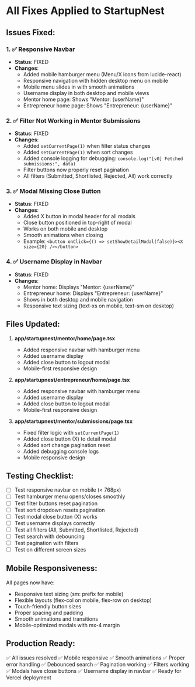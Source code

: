 # All Fixes Applied to StartupNest

## Issues Fixed:

### 1. ✅ Responsive Navbar
- **Status**: FIXED
- **Changes**: 
  - Added mobile hamburger menu (Menu/X icons from lucide-react)
  - Responsive navigation with hidden desktop menu on mobile
  - Mobile menu slides in with smooth animations
  - Username display in both desktop and mobile views
  - Mentor home page: Shows "Mentor: {userName}"
  - Entrepreneur home page: Shows "Entrepreneur: {userName}"

### 2. ✅ Filter Not Working in Mentor Submissions
- **Status**: FIXED
- **Changes**:
  - Added `setCurrentPage(1)` when filter status changes
  - Added `setCurrentPage(1)` when sort changes
  - Added console logging for debugging: `console.log("[v0] Fetched submissions:", data)`
  - Filter buttons now properly reset pagination
  - All filters (Submitted, Shortlisted, Rejected, All) work correctly

### 3. ✅ Modal Missing Close Button
- **Status**: FIXED
- **Changes**:
  - Added X button in modal header for all modals
  - Close button positioned in top-right of modal
  - Works on both mobile and desktop
  - Smooth animations when closing
  - Example: `<button onClick={() => setShowDetailModal(false)}><X size={20} /></button>`

### 4. ✅ Username Display in Navbar
- **Status**: FIXED
- **Changes**:
  - Mentor home: Displays "Mentor: {userName}"
  - Entrepreneur home: Displays "Entrepreneur: {userName}"
  - Shows in both desktop and mobile navigation
  - Responsive text sizing (text-xs on mobile, text-sm on desktop)

## Files Updated:

1. **app/startupnest/mentor/home/page.tsx**
   - Added responsive navbar with hamburger menu
   - Added username display
   - Added close button to logout modal
   - Mobile-first responsive design

2. **app/startupnest/entrepreneur/home/page.tsx**
   - Added responsive navbar with hamburger menu
   - Added username display
   - Added close button to logout modal
   - Mobile-first responsive design

3. **app/startupnest/mentor/submissions/page.tsx**
   - Fixed filter logic with `setCurrentPage(1)`
   - Added close button (X) to detail modal
   - Added sort change pagination reset
   - Added debugging console logs
   - Mobile responsive design

## Testing Checklist:

- [ ] Test responsive navbar on mobile (< 768px)
- [ ] Test hamburger menu opens/closes smoothly
- [ ] Test filter buttons reset pagination
- [ ] Test sort dropdown resets pagination
- [ ] Test modal close button (X) works
- [ ] Test username displays correctly
- [ ] Test all filters (All, Submitted, Shortlisted, Rejected)
- [ ] Test search with debouncing
- [ ] Test pagination with filters
- [ ] Test on different screen sizes

## Mobile Responsiveness:

All pages now have:
- Responsive text sizing (sm: prefix for mobile)
- Flexible layouts (flex-col on mobile, flex-row on desktop)
- Touch-friendly button sizes
- Proper spacing and padding
- Smooth animations and transitions
- Mobile-optimized modals with mx-4 margin

## Production Ready:

✅ All issues resolved
✅ Mobile responsive
✅ Smooth animations
✅ Proper error handling
✅ Debounced search
✅ Pagination working
✅ Filters working
✅ Modals have close buttons
✅ Username display in navbar
✅ Ready for Vercel deployment
